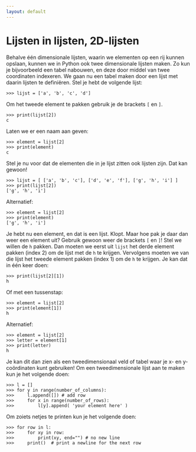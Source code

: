 ```yaml
---
layout: default
---
```

# Lijsten in lijsten, 2D-lijsten

Behalve één dimensionale lijsten, waarin we elementen op een rij kunnen opslaan, kunnen we in Python ook twee dimensionale lijsten maken.
Zo kun je bijvoorbeeld een tabel nabouwen, en deze door middel van twee coordinaten indexeren. We gaan nu een tabel maken door een lijst met daarin lijsten te definiëren.
Stel je hebt de volgende lijst:

    >>> lijst = ['a', 'b', 'c', 'd']

Om het tweede element te pakken gebruik je de brackets `[` en `]`.

    >>> print(lijst[2])
    c

Laten we er een naam aan geven:

    >>> element = lijst[2]
    >>> print(element)
    c

Stel je nu voor dat de elementen die in je lijst zitten ook lijsten zijn. Dat kan gewoon!

    >>> lijst = [ ['a', 'b', 'c'], ['d', 'e', 'f'], ['g', 'h', 'i'] ]
    >>> print(lijst[2])
    ['g', 'h', 'i']

Alternatief:

    >>> element = lijst[2]
    >>> print(element)
    ['g', 'h', 'i']

Je hebt nu een element, en dat is een lijst. Klopt. Maar hoe pak je daar dan
weer een element uit? Gebruik gewoon weer de brackets `[` en `]`! Stel we
willen de `h` pakken. Dan moeten we eerst uit `lijst` het derde element pakken
(index 2) om de lijst met de `h` te krijgen. Vervolgens moeten we van die lijst
het tweede element pakken (index 1) om de `h` te krijgen. Je kan dat in één
keer doen:

    >>> print(lijst[2][1])
    h

Of met een tussenstap:

    >>> element = lijst[2]
    >>> print(element[1])
    h

Alternatief:

    >>> element = lijst[2]
    >>> letter = element[1]
    >>> print(letter)
    h

Je kan dit dan zien als een tweedimensionaal veld of tabel waar je x- en y-coördinaten
kunt gebruiken! Om een tweedimensionale lijst aan te maken kun je het volgende doen:

    >>> l = []
    >>> for y in range(number_of_columns):
    >>>     l.append([]) # add row
    >>>     for x in range(number_of_rows):
    >>>         l[y].append( 'your element here' )

Om zoiets netjes te printen kun je het volgende doen:

    >>> for row in l:
    >>>     for xy in row:
    >>>         print(xy, end="") # no new line
    >>>     print()  # print a newline for the next row
